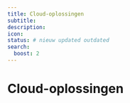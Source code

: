 ```yaml
---
title: Cloud-oplossingen
subtitle:
description:
icon:
status: # nieuw updated outdated
search:
  boost: 2 
---
```


# Cloud-oplossingen

